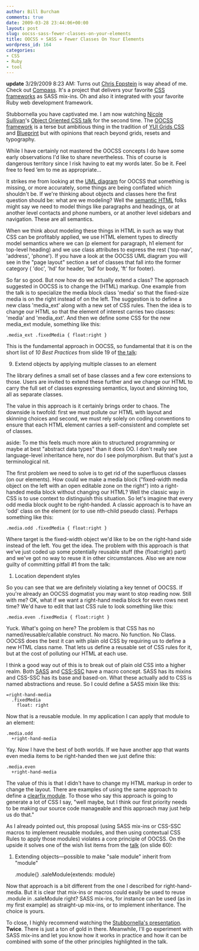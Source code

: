 ```yaml
---
author: Bill Burcham
comments: true
date: 2009-03-28 23:44:06+00:00
layout: post
slug: oocss-sass-fewer-classes-on-your-elements
title: OOCSS + SASS = Fewer Classes On Your Elements
wordpress_id: 164
categories:
- CSS
- Ruby
- tool
---
```


**update** 3/29/2009 8:23 AM: Turns out [Chris Eppstein](http://acts-as-architect.blogspot.com/) is way ahead of me. Check out [Compass](http://compass-style.org/). It's a project that delivers your favorite [CSS frameworks](http://wiki.github.com/chriseppstein/compass/supported-frameworks) as SASS mix-ins. Oh and also it integrated with your favorite Ruby web development framework.

Stubbornella you have captivated me. I am now watching [Nicole Sullivan](http://www.stubbornella.org/content/)'s [Object Oriented CSS talk](http://www.stubbornella.org/content/2009/03/23/object-oriented-css-video-on-ydn/) for the second time. The [OOCSS framework](http://wiki.github.com/stubbornella/oocss) is a terse but ambitious thing in the tradition of [YUI Grids CSS](http://developer.yahoo.com/yui/grids/) and [Blueprint](http://www.blueprintcss.org/) but with opinions that reach beyond grids, resets and typography.

While I have certainly not mastered the OOCSS concepts I do have some early observations I'd like to share nevertheless. This of course is dangerous territory since I risk having to eat my words later. So be it. Feel free to feed ’em to me as appropriate…

It strikes me from looking at the [UML diagram](http://wiki.github.com/stubbornella/oocss/uml) for OOCSS that something is missing, or more accurately, some things are being conflated which shouldn't be. If we're thinking about objects and classes here the first question should be: what are we modeling? Well the [semantic HTML](http://en.wikipedia.org/wiki/HTML#Semantic_HTML) folks might say we need to model things like paragraphs and headings, or at another level contacts and phone numbers, or at another level sidebars and navigation. These are all semantics.

When we think about modeling these things in HTML in such as way that CSS can be profitably applied, we use HTML element types to directly model semantics where we can (p element for paragraph, h1 element for top-level heading) and we use class attributes to express the rest ('top-nav', 'address', 'phone'). If you have a look at the OOCSS UML diagram you will see in the "page layout" section a set of classes that fall into the former category ( 'doc', 'hd' for header, 'bd' for body, 'ft' for footer).

So far so good. But now how do we actually extend a class? The approach suggested in OOCSS is to change the (HTML) markup. One example from the talk is to specialize the media block class 'media' so that the fixed-size media is on the right instead of on the left. The suggestion is to define a new class 'media_ext' along with a new set of CSS rules. Then the idea is to change our HTML so that the element of interest carries two classes: 'media' and 'media_ext'. And then we define some CSS for the new media_ext module, something like this:

    
    .media_ext .fixedMedia { float:right }


This is the fundamental approach in OOCSS, so fundamental that it is on the short list of _10 Best Practices_ from slide 19 of [the talk](http://www.slideshare.net/stubbornella/object-oriented-css):


9. Extend objects by applying multiple classes to an element



The library defines a small set of base classes and a few core extensions to those. Users are invited to extend these further and we change our HTML to carry the full set of classes expressing semantics, layout and skinning too, all as separate classes.

The value in this approach is it certainly brings order to chaos. The downside is twofold: first we must pollute our HTML with layout and skinning choices and second, we must rely solely on coding conventions to ensure that each HTML element carries a self-consistent and complete set of classes.


aside: To me this feels much more akin to structured programming or maybe at best "abstract data types" than it does OO. I don't really see language-level inheritance here, nor do I see polymorphism. But that's just a terminological nit.



The first problem we need to solve is to get rid of the superfluous classes (on our elements). How could we make a media block ("fixed-width media object on the left with an open editable zone on the right") into a right-handed media block without changing our HTML? Well the classic way in CSS is to use context to distinguish this situation. So let's imagine that every odd media block ought to be right-handed. A classic approach is to have an 'odd' class on the element (or to use nth-child pseudo class). Perhaps something like this:

    
    .media.odd .fixedMedia { float:right }


Where target is the fixed-width object we'd like to be on the right-hand side instead of the left. You get the idea. The problem with this approach is that we've just coded up some potentially reusable stuff (the {float:right} part) and we've got no way to reuse it in other circumstances. Also we are now guilty of committing pitfall #1 from the talk:


1. Location dependent styles



So you can see that we are definitely violating a key tennet of OOCSS. If you're already an OOCSS dogmatist you may want to stop reading now. Still with me? OK, what if we want a right-hand media block for even rows next time? We'd have to edit that last CSS rule to look something like this:

    
    .media.even .fixedMedia { float:right }


Yuck. What's going on here? The problem is that CSS has no named/reusable/callable construct. No macro. No function. No Class. OOCSS does the best it can with plain old CSS by requiring us to define a new HTML class name. That lets us define a reusable set of CSS rules for it, but at the cost of polluting our HTML at each use.

I think a good way out of this is to break out of plain old CSS into a higher realm. Both [SASS](http://haml.hamptoncatlin.com/docs/rdoc/classes/Sass.html) and [CSS-SSC](http://shauninman.com/archive/2007/06/27/css_server_side_pre_processor) have a macro concept. SASS has its mixins and CSS-SSC has its base and based-on. What these actually add to CSS is named abstractions and reuse. So I could define a SASS mixin like this:

    
    =right-hand-media
      .fixedMedia
        float: right


Now that is a reusable module. In my application I can apply that module to an element:

    
    .media.odd
      +right-hand-media


Yay. Now I have the best of both worlds. If we have another app that wants even media items to be right-handed then we just define this:

    
    .media.even
      +right-hand-media


The value of this is that I didn't have to change my HTML markup in order to change the layout. There are examples of using the same approach to define a [clearfix module](http://wonderfullyflawed.com/2008/05/21/clearfix-as-mixin/). To those who say this approach is going to generate a lot of CSS I say, "well maybe, but I think our first priority needs to be making our source code manageable and this approach may just help us do that."

As I already pointed out, this proposal (using SASS mix-ins or CSS-SSC macros to implement reusable modules, and then using contextual CSS Rules to apply those modules) violates a core principle of OOCSS. On the upside it solves one of the wish list items from the [talk](http://www.slideshare.net/stubbornella/object-oriented-css) (on slide 60):


1. Extending objects—possible to make "sale module" inherit from "module"







    
    .module{}
    .saleModule{extends: module}


Now that approach is a bit different from the one I described for right-hand-media. But it is clear that mix-ins or macros could easily be used to reuse .module in .saleModule right? SASS mix-ins, for instance can be used (as in my first example) as straight-up mix-ins, or to implement inheritance. The choice is yours.

To close, I highly recommend watching the [Stubbornella's presentation](http://us.dl1.yimg.com/download.yahoo.com/dl/ydn/nicolesullivan.m4v). **Twice**. There is just a ton of gold in there. Meanwhile, I'll go experiment with SASS mix-ins and let you know how it works in practice and how it can be combined with some of the other principles highlighted in the talk.
